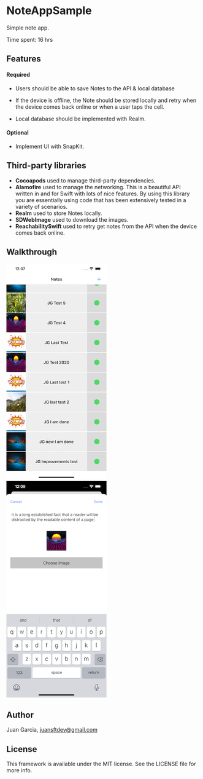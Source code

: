 # NoteAppSample
Simple note app.

Time spent: 16 hrs

## Features

#### Required

* Users should be able to save Notes to the API & local database

* If the device is offline, the Note should be stored locally and retry when the device comes back online or when a user taps the cell.

* Local database should be implemented with Realm.


#### Optional

* Implement UI with SnapKit.

## Third-party libraries 

- **Cocoapods** used to manage third-party dependencies.
- **Alamofire** used to manage the networking. This is a beautiful API written in and for Swift with lots of nice features. By using this library you are essentially using code that has been extensively tested in a variety of scenarios.
- **Realm** used to store Notes locally.
- **SDWebImage** used to download the images.
- **ReachabilitySwift** used to retry get notes from the API when the device comes back online.

## Walkthrough
![test](https://raw.githubusercontent.com/juangarciadev/NoteAppSample/master/Screenshots/Notes%20Screen.png)
![test](https://raw.githubusercontent.com/juangarciadev/NoteAppSample/master/Screenshots/Create%20Note%20Screen.png)

## Author
Juan Garcia, juansftdev@gmail.com

## License
This framework is available under the MIT license. See the LICENSE file for more info.
